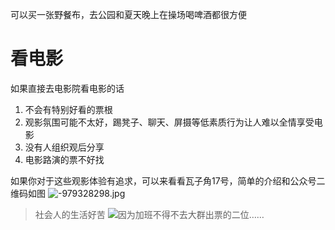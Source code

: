 可以买一张野餐布，去公园和夏天晚上在操场喝啤酒都很方便
# 看电影
如果直接去电影院看电影的话

1. 不会有特别好看的票根
2. 观影氛围可能不太好，踢凳子、聊天、屏摄等低素质行为让人难以全情享受电影
3. 没有人组织观后分享
4. 电影路演的票不好找

如果你对于这些观影体验有追求，可以来看看瓦子角17号，简单的介绍和公众号二维码如图
![-979328298.jpg](https://cdn.nlark.com/yuque/0/2024/jpeg/35855942/1713021463103-d6a8c46a-6ab1-446c-a542-663092cefd76.jpeg#averageHue=%23776857&from=url&height=901&id=z06BT&originHeight=2909&originWidth=1280&originalType=binary&ratio=1&rotation=0&showTitle=false&size=449237&status=done&style=none&title=&width=396.3999938964844)
> 社会人的生活好苦
> ![因为加班不得不去大群出票的二位……](https://cdn.nlark.com/yuque/0/2024/png/35855942/1713247959277-cb3530b0-0f06-4a27-ba4d-a72d0f2249b5.png#averageHue=%23eeeded&clientId=u489a0c15-9853-4&from=drop&id=u940ac6c3&originHeight=282&originWidth=401&originalType=binary&ratio=1.25&rotation=0&showTitle=true&size=16884&status=done&style=none&taskId=ua09dc97c-a6c9-4616-abf1-8fd04813377&title=%E5%9B%A0%E4%B8%BA%E5%8A%A0%E7%8F%AD%E4%B8%8D%E5%BE%97%E4%B8%8D%E5%8E%BB%E5%A4%A7%E7%BE%A4%E5%87%BA%E7%A5%A8%E7%9A%84%E4%BA%8C%E4%BD%8D%E2%80%A6%E2%80%A6 "因为加班不得不去大群出票的二位……")

